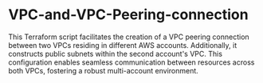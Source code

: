 # VPC-and-VPC-Peering-connection
This Terraform script facilitates the creation of a VPC peering connection between two VPCs residing in different AWS accounts. Additionally, it constructs public subnets within the second account's VPC. This configuration enables seamless communication between resources across both VPCs, fostering a robust multi-account environment.
